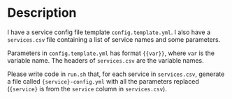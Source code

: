 # Description

I have a service config file template `config.template.yml`.  I also have a `services.csv` file containing a list of service names and some parameters.

Parameters in `config.template.yml` has format `{{var}}`, where `var` is the variable name.  The headers of `services.csv` are the variable names.

Please write code in `run.sh` that, for each service in `services.csv`, generate a file called `{service}-config.yml` with all the parameters replaced (`{service}` is from the `service` column in `services.csv`).